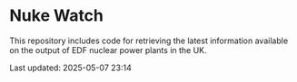 # Nuke Watch

This repository includes code for retrieving the latest information available on the output of EDF nuclear power plants in the UK.

Last updated: 2025-05-07 23:14